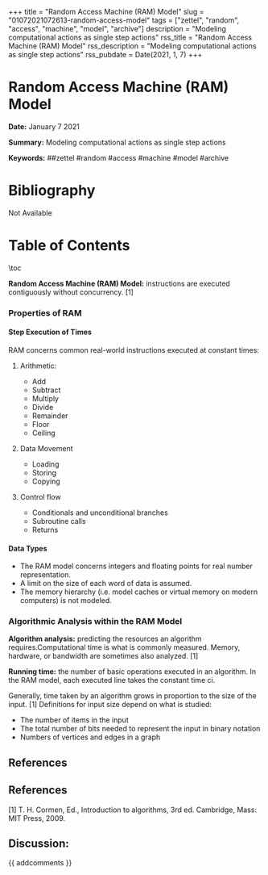 +++
title = "Random Access Machine (RAM) Model"
slug = "01072021072613-random-access-model"
tags = ["zettel", "random", "access", "machine", "model", "archive"]
description = "Modeling computational actions as single step actions"
rss_title = "Random Access Machine (RAM) Model"
rss_description = "Modeling computational actions as single step actions"
rss_pubdate = Date(2021, 1, 7)
+++



Random Access Machine (RAM) Model
=========

**Date:** January 7 2021

**Summary:** Modeling computational actions as single step actions

**Keywords:** ##zettel #random #access #machine #model #archive

Bibliography
==========

Not Available

Table of Contents
=========

\toc

**Random Access Machine (RAM) Model:** instructions are executed contiguously without concurrency. [1]

### Properties of RAM

#### Step Execution of Times

RAM concerns common real-world instructions executed at constant times: 

1. Arithmetic:

      * Add
      * Subtract
      * Multiply
      * Divide
      * Remainder
      * Floor
      * Ceiling
2. Data Movement

      * Loading
      * Storing
      * Copying
3. Control flow 

      * Conditionals and unconditional branches
      * Subroutine calls
      * Returns

#### Data Types

  * The RAM model concerns integers and floating points for real number representation.
  * A limit on the size of each word of data is assumed.
  * The memory hierarchy (i.e. model caches or virtual memory on modern computers) is not modeled.

### Algorithmic Analysis within the RAM Model

**Algorithm analysis:** predicting the resources an algorithm requires.Computational time is what is commonly measured. Memory, hardware, or bandwidth are sometimes also analyzed. [1]

**Running time:** the number of basic operations executed in an algorithm. In the RAM model, each executed line takes the constant time ci.

Generally, time taken by an algorithm grows in proportion to the size of the input. [1] Definitions for input size depend on what is studied:

  * The number of items in the input
  * The total number of bits needed to represent the input in binary notation
  * Numbers of vertices and edges in a graph

## References

## References

[1] T. H. Cormen, Ed., Introduction to algorithms, 3rd ed. Cambridge, Mass: MIT Press, 2009.
## Discussion: 

{{ addcomments }}
